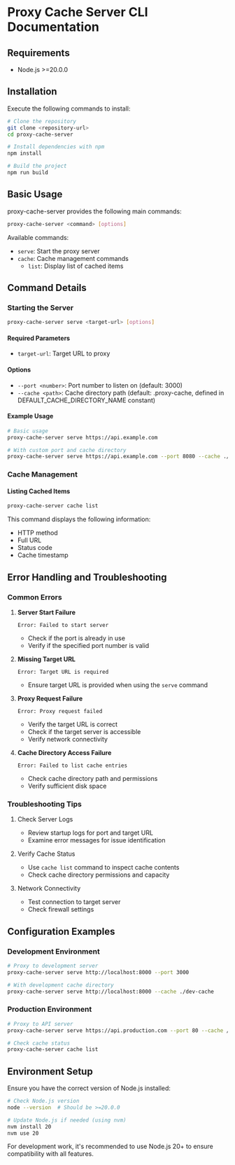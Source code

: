 # Proxy Cache Server CLI Documentation

## Requirements

- Node.js >=20.0.0

## Installation

Execute the following commands to install:

```bash
# Clone the repository
git clone <repository-url>
cd proxy-cache-server

# Install dependencies with npm
npm install

# Build the project
npm run build
```

## Basic Usage

proxy-cache-server provides the following main commands:

```bash
proxy-cache-server <command> [options]
```

Available commands:
- `serve`: Start the proxy server
- `cache`: Cache management commands
  - `list`: Display list of cached items

## Command Details

### Starting the Server

```bash
proxy-cache-server serve <target-url> [options]
```

#### Required Parameters
- `target-url`: Target URL to proxy

#### Options
- `--port <number>`: Port number to listen on (default: 3000)
- `--cache <path>`: Cache directory path (default: .proxy-cache, defined in DEFAULT_CACHE_DIRECTORY_NAME constant)

#### Example Usage
```bash
# Basic usage
proxy-cache-server serve https://api.example.com

# With custom port and cache directory
proxy-cache-server serve https://api.example.com --port 8080 --cache ./my-cache
```

### Cache Management

#### Listing Cached Items
```bash
proxy-cache-server cache list
```

This command displays the following information:
- HTTP method
- Full URL
- Status code
- Cache timestamp

## Error Handling and Troubleshooting

### Common Errors

1. **Server Start Failure**
   ```
   Error: Failed to start server
   ```
   - Check if the port is already in use
   - Verify if the specified port number is valid

2. **Missing Target URL**
   ```
   Error: Target URL is required
   ```
   - Ensure target URL is provided when using the `serve` command

3. **Proxy Request Failure**
   ```
   Error: Proxy request failed
   ```
   - Verify the target URL is correct
   - Check if the target server is accessible
   - Verify network connectivity

4. **Cache Directory Access Failure**
   ```
   Error: Failed to list cache entries
   ```
   - Check cache directory path and permissions
   - Verify sufficient disk space

### Troubleshooting Tips

1. Check Server Logs
   - Review startup logs for port and target URL
   - Examine error messages for issue identification

2. Verify Cache Status
   - Use `cache list` command to inspect cache contents
   - Check cache directory permissions and capacity

3. Network Connectivity
   - Test connection to target server
   - Check firewall settings

## Configuration Examples

### Development Environment

```bash
# Proxy to development server
proxy-cache-server serve http://localhost:8000 --port 3000

# With development cache directory
proxy-cache-server serve http://localhost:8000 --cache ./dev-cache
```

### Production Environment

```bash
# Proxy to API server
proxy-cache-server serve https://api.production.com --port 80 --cache /var/cache/proxy

# Check cache status
proxy-cache-server cache list
```

## Environment Setup

Ensure you have the correct version of Node.js installed:

```bash
# Check Node.js version
node --version  # Should be >=20.0.0

# Update Node.js if needed (using nvm)
nvm install 20
nvm use 20
```

For development work, it's recommended to use Node.js 20+ to ensure compatibility with all features.